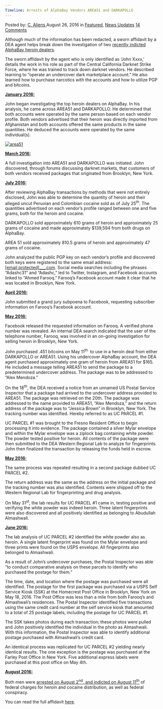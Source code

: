 ```yaml
---
Timeline: Arrests of AlphaBay Vendors AREA51 and DARKAPOLLO
---
```

<article class="post-listing post-15237 post type-post status-publish format-standard has-post-thumbnail hentry  tag-alphabay tag-area51 tag-arrests tag-darkapollo tag-timeline tag-vendors">
    <div class="post-inner">
        <span>Posted by: <a href="https://www.deepdotweb.com/author/caliens/" title="">C. Aliens </a></span>
    <span>August 26, 2016</span>
    <span>in <a href="https://www.deepdotweb.com/category/deepdot-news/" rel="category tag">Featured</a>, <a href="https://www.deepdotweb.com/category/news-updates/" rel="category tag">News Updates</a></span>
    <span><a href="https://www.deepdotweb.com/2016/08/26/timeline-arrests-alphabay-vendors-area51-darkapollo/#comments">14 Comments</a></span>
    </p>
    <div class="clear"></div>
    <div class="entry">
    <p>Although much of the information has been redacted, a sworn affidavit by a DEA agent helps break down the investigation of two <a href="https://www.deepdotweb.com/2016/08/12/feds-indict-two-alphabay-vendors-distribution-conspiracy-charges/">recently indicted AlphaBay heroin dealers</a>.</p>
    <p>The sworn affidavit by the agent who is only identified as ‘John Xxxx,’ details the work in his role as part of the Central California Darknet Strike Force, where he was trained to track down darknet vendors. He described learning to “operate an undercover dark marketplace account.” He also learned how to purchase narcotics with the accounts and how to utilize PGP and bitcoins.</p>
    <p><strong><u>January 2016:</u></strong></p>
    <p>John began investigating the top heroin dealers on AlphaBay. In his analysis, he came across AREA51 and DARKAPOLLO. He determined that both accounts were operated by the same person based on each vendor profile. Both vendors advertised that their heroin was directly imported from Afghanistan and both accounts offered the same products in the same quantities. He deduced the accounts were operated by the same individual(s).</p>
    <p><a href="/imgs/2016/08/area51.png"><img class="aligncenter size-full wp-image-15097" src="/imgs/2016/08/area51.png" alt="area51" width="613" height="405" srcset="/imgs/2016/08/area51.png 613w, /imgs/2016/08/area51-300x198.png 300w" sizes="(max-width: 613px) 100vw, 613px"/></a></p>
    <p><strong><u>March 2016:</u></strong></p>
    <p>A full investigation into AREA51 and DARKAPOLLO was initiated. John discovered, through forums discussing darknet markets, that customers of both vendors received packages that originated from Brooklyn, New York.</p>
    <p><strong><u>July 2016:</u></strong></p>
    <p>After reviewing AlphaBay transactions by methods that were not entirely disclosed, John was able to determine the quantity of heroin and their alleged uncut Peruvian and Colombian cocaine sold as of July 25<sup>th</sup>. The quantities advertised on each vendor’s profile ranged between one and five grams, both for the heroin and cocaine.</p>
    <p>DARKAPOLLO sold approximately 610 grams of heroin and approximately 25 grams of cocaine and made approximately $139,594 from both drugs on AlphaBay.</p>
    <p>AREA 51 sold approximately 810.5 grams of heroin and approximately 47 grams of cocaine.</p>
    <p>John analyzed the public PGP key on each vendor’s profile and discovered both keys were registered to the same email address: <a href="/cdn-cgi/l/email-protection#50113431233833636110370f0f0f7e333f3d"><span class="__cf_email__" data-cfemail="3c7d585d4f545f0f0d7c5b">[email&#160;protected]</span><script data-cfhash='f9e31' type="text/javascript">/* <![CDATA[ */!function(t,e,r,n,c,a,p){try{t=document.currentScript||function(){for(t=document.getElementsByTagName('script'),e=t.length;e--;)if(t[e].getAttribute('data-cfhash'))return t[e]}();if(t&&(c=t.previousSibling)){p=t.parentNode;if(a=c.getAttribute('data-cfemail')){for(e='',r='0x'+a.substr(0,2)|0,n=2;a.length-n;n+=2)e+='%'+('0'+('0x'+a.substr(n,2)^r).toString(16)).slice(-2);p.replaceChild(document.createTextNode(decodeURIComponent(e)),c)}p.removeChild(t)}}catch(u){}}()/* ]]> */</script>___.com</a>. Social media searches including the phrases “Adashc31” and “Adashc,” led to Twitter, Instagram, and Facebook accounts linked to &#8220;Ahmed Farooq.&#8221; Farooq’s Facebook account made it clear that he was located in Brooklyn, New York.</p>
    <p><strong><u>April 2016:</u></strong></p>
    <p>John submitted a grand jury subpoena to Facebook, requesting subscriber information on Farooq’s Facebook account.</p>
    <p><strong><u>May 2016:</u></strong></p>
    <p>Facebook released the requested information on Farooq. A verified phone number was revealed. An internal DEA search indicated that the user of the telephone number, Farooq, was involved in an on-going investigation for selling heroin in Brooklyn, New York.</p>
    <p>John purchased .451 bitcoins on May 11<sup>th</sup>  to use in a heroin deal from either DARKAPOLLO or AREA51. Using his undercover AlphaBay account, the DEA agent purchased approximately one gram of heroin from AREA51 for $165. He included a message telling AREA51 to send the package to a predetermined undercover address. The package was to be addressed to &#8220;Alex Mendoza.&#8221;</p>
    <p>On the 18<sup>th</sup>, the DEA received a notice from an unnamed US Postal Service Inspector that a package had arrived to the undercover address provided to AREA51. The package was retrieved on the 20th. The package was addressed to the name provided to AREA51, &#8220;Alex Mendoza,” and the return address of the package was to “Jessica Brown” in Brooklyn, New York. The tracking number was identified. Hereby referred to as UC PARCEL #1.</p>
    <p>UC PARCEL #1 was brought to the Fresno Resident Office to begin processing it into evidence. The package contained a silver Mylar envelope and within the Mylar envelope was a ziplock bag containing white powder. The powder tested positive for heroin. All contents of the package were then submitted to the DEA Western Regional Lab to analyze for fingerprints. John then finalized the transaction by releasing the funds held in escrow.</p>
    <p><strong><u>May 2016:</u></strong></p>
    <p>The same process was repeated resulting in a second package dubbed UC PARCEL #2.</p>
    <p>The return address was the same as the address on the initial package and the tracking number was also identified. Contents were shipped off to the Western Regional Lab for fingerprinting and drug analysis.</p>
    <p>On May 31<sup>st</sup>, the lab results for UC PARCEL #1 came in, testing positive and verifying the white powder was indeed heroin. Three latent fingerprints were also discovered and all positively identified as belonging to Abudullah Almashwali.</p>
    <p><strong><u>June 2016:</u></strong></p>
    <p>The lab analysis of UC PARCEL #2 identified the white powder also as heroin. A single latent fingerprint was found on the Mylar envelope and three prints were found on the USPS envelope. All fingerprints also belonged to Almashwali.</p>
    <p>As a result of John’s undercover purchases, the Postal Inspector was able “to conduct comparative analysis on these parcels to identify who purchased the postage for them.”</p>
    <p>The time, date, and location where the postage was purchased were all identified. The postage for the first package was purchased via a USPS Self Service Kiosk (SSK) at the Homecrest Post Office in Brooklyn, New York on May 18, 2016. The Post Office was less than a mile from both Farooq’s and Almashwali’s residences. The Postal Inspector identified five transactions using the same credit card number at the self service kiosk that amounted to a total of 25 postage labels, including the postage for UC PARCEL #1.</p>
    <p>The SSK takes photos during each transaction; these photos were pulled and John positively identified the individual in the photo as Almashwali. With this information, the Postal Inspector was able to identify additional postage purchased with Almashwali’s credit card.</p>
    <p>An identical process was replicated for UC PARCEL #2 yielding nearly identical results. The one exception is the postage was purchased at the Farley Post Office in New York. Five additional express labels were purchased at this post office on May 4th.</p>
    <p><strong><u>August 2016:</u></strong></p>
    <p>Both men were <a href="https://www.deepdotweb.com/2016/08/12/feds-indict-two-alphabay-vendors-distribution-conspiracy-charges/">arrested on August 2</a><a href="https://www.deepdotweb.com/2016/08/12/feds-indict-two-alphabay-vendors-distribution-conspiracy-charges/"><sup>nd</sup></a><a href="https://www.deepdotweb.com/2016/08/12/feds-indict-two-alphabay-vendors-distribution-conspiracy-charges/">, </a><a href="https://www.deepdotweb.com/2016/08/12/feds-indict-two-alphabay-vendors-distribution-conspiracy-charges/">and indicted on August 11</a><a href="https://www.deepdotweb.com/2016/08/12/feds-indict-two-alphabay-vendors-distribution-conspiracy-charges/"><sup>th</sup></a> of federal charges for heroin and cocaine distribution, as well as federal conspiracy.</p>
    <p>You can read the full affidavit <a href="https://regmedia.co.uk/2016/08/12/almashwali_arrest.pdf">here</a>.</p>
    </div>
    <span style="display:none"><a href="https://www.deepdotweb.com/tag/alphabay/" rel="tag">alphabay</a> <a href="https://www.deepdotweb.com/tag/area51/" rel="tag">area51</a> <a href="https://www.deepdotweb.com/tag/arrests/" rel="tag">arrests</a> <a href="https://www.deepdotweb.com/tag/darkapollo/" rel="tag">darkapollo</a> <a href="https://www.deepdotweb.com/tag/timeline/" rel="tag">timeline</a> <a href="https://www.deepdotweb.com/tag/vendors/" rel="tag">vendors</a></span> <span style="display:none" class="updated">2016-08-26</span>
    <div style="display:none" class="vcard author" itemprop="author" itemscope itemtype="http://schema.org/Person"><strong class="fn" itemprop="name"><a href="https://www.deepdotweb.com/author/caliens/" title="Posts by C. Aliens" rel="author">C. Aliens</a></strong></div>
    </div>
</article>

